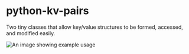 # python-kv-pairs
Two tiny classes that allow key/value structures to be formed, accessed, and modified easily.

![An image showing example usage](https://media.discordapp.net/attachments/307998594777219073/824446042736427019/unknown.png)
